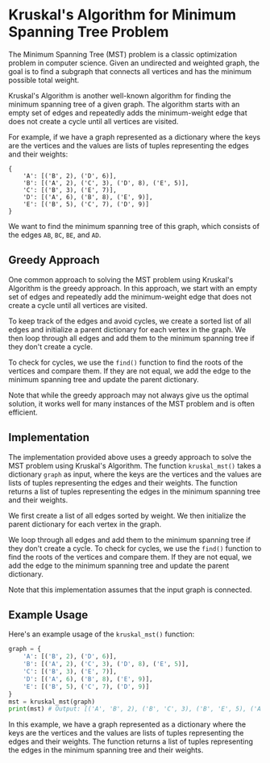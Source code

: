 # Kruskal's Algorithm for Minimum Spanning Tree Problem

The Minimum Spanning Tree (MST) problem is a classic optimization problem in computer science. Given an undirected and weighted graph, the goal is to find a subgraph that connects all vertices and has the minimum possible total weight.

Kruskal's Algorithm is another well-known algorithm for finding the minimum spanning tree of a given graph. The algorithm starts with an empty set of edges and repeatedly adds the minimum-weight edge that does not create a cycle until all vertices are visited.

For example, if we have a graph represented as a dictionary where the keys are the vertices and the values are lists of tuples representing the edges and their weights:

```
{
    'A': [('B', 2), ('D', 6)],
    'B': [('A', 2), ('C', 3), ('D', 8), ('E', 5)],
    'C': [('B', 3), ('E', 7)],
    'D': [('A', 6), ('B', 8), ('E', 9)],
    'E': [('B', 5), ('C', 7), ('D', 9)]
}
```

We want to find the minimum spanning tree of this graph, which consists of the edges `AB`, `BC`, `BE`, and `AD`.

## Greedy Approach

One common approach to solving the MST problem using Kruskal's Algorithm is the greedy approach. In this approach, we start with an empty set of edges and repeatedly add the minimum-weight edge that does not create a cycle until all vertices are visited.

To keep track of the edges and avoid cycles, we create a sorted list of all edges and initialize a parent dictionary for each vertex in the graph. We then loop through all edges and add them to the minimum spanning tree if they don't create a cycle.

To check for cycles, we use the `find()` function to find the roots of the vertices and compare them. If they are not equal, we add the edge to the minimum spanning tree and update the parent dictionary.

Note that while the greedy approach may not always give us the optimal solution, it works well for many instances of the MST problem and is often efficient.

## Implementation

The implementation provided above uses a greedy approach to solve the MST problem using Kruskal's Algorithm. The function `kruskal_mst()` takes a dictionary `graph` as input, where the keys are the vertices and the values are lists of tuples representing the edges and their weights. The function returns a list of tuples representing the edges in the minimum spanning tree and their weights.

We first create a list of all edges sorted by weight. We then initialize the parent dictionary for each vertex in the graph.

We loop through all edges and add them to the minimum spanning tree if they don't create a cycle. To check for cycles, we use the `find()` function to find the roots of the vertices and compare them. If they are not equal, we add the edge to the minimum spanning tree and update the parent dictionary.

Note that this implementation assumes that the input graph is connected.

## Example Usage

Here's an example usage of the `kruskal_mst()` function:

```python
graph = {
    'A': [('B', 2), ('D', 6)],
    'B': [('A', 2), ('C', 3), ('D', 8), ('E', 5)],
    'C': [('B', 3), ('E', 7)],
    'D': [('A', 6), ('B', 8), ('E', 9)],
    'E': [('B', 5), ('C', 7), ('D', 9)]
}
mst = kruskal_mst(graph)
print(mst) # Output: [('A', 'B', 2), ('B', 'C', 3), ('B', 'E', 5), ('A', 'D', 6)]
```

In this example, we have a graph represented as a dictionary where the keys are the vertices and the values are lists of tuples representing the edges and their weights. The function returns a list of tuples representing the edges in the minimum spanning tree and their weights.